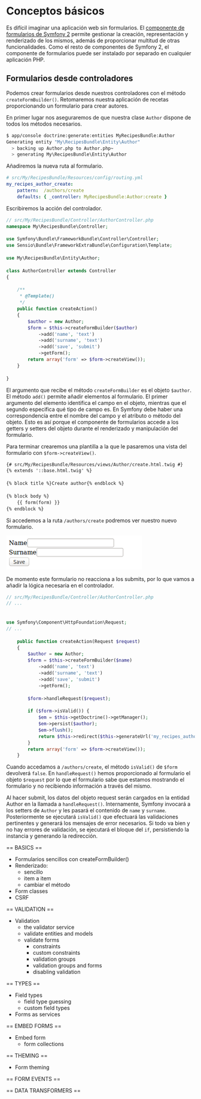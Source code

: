 # Conceptos básicos

Es difícil imaginar una aplicación web sin formularios. El [componente de formularios de Symfony 2](https://github.com/symfony/Form) permite gestionar la creación, representación y renderizado de los mismos, además de proporcionar multitud de otras funcionalidades. Como el resto de componentes de Symfony 2, el componente de formularios puede ser instalado por separado en cualquier aplicación PHP.


## Formularios desde controladores

Podemos crear formularios desde nuestros controladores con el método `createFormBuilder()`. Retomaremos nuestra aplicación de recetas proporcionando un formulario para crear autores.

En primer lugar nos aseguraremos de que nuestra clase `Author` dispone de todos los métodos necesarios.
```bash
$ app/console doctrine:generate:entities MyRecipesBundle:Author
Generating entity "My\RecipesBundle\Entity\Author"
  > backing up Author.php to Author.php~
  > generating My\RecipesBundle\Entity\Author
```

Añadiremos la nueva ruta al formulario.
```yaml
# src/My/RecipesBundle/Resources/config/routing.yml
my_recipes_author_create:
    pattern:  /authors/create
    defaults: { _controller: MyRecipesBundle:Author:create }
```

Escribiremos la acción del controlador.
```php
// src/My/RecipesBundle/Controller/AuthorController.php
namespace My\RecipesBundle\Controller;

use Symfony\Bundle\FrameworkBundle\Controller\Controller;
use Sensio\Bundle\FrameworkExtraBundle\Configuration\Template;

use My\RecipesBundle\Entity\Author;

class AuthorController extends Controller
{

    /**
     * @Template()
     */
    public function createAction()
    {
        $author = new Author;
        $form = $this->createFormBuilder($author)
            ->add('name', 'text')
            ->add('surname', 'text')
            ->add('save', 'submit')
            ->getForm();
        return array('form' => $form->createView());
    }

}
```
El argumento que recibe el método `createFormBuilder` es el objeto `$author`. El método `add()` permite añadir elementos al formulario. El primer argumento del elemento identifica el campo en el objeto, mientras que el segundo especifica qué tipo de campo es. En Symfony debe haber una correspondencia entre el nombre del campo y el atributo o método del objeto. Esto es así porque el componente de formularios accede a los getters y setters del objeto durante el renderizado y manipulación del formulario.

Para terminar crearemos una plantilla a la que le pasaremos una vista del formulario con `$form->createView()`.

```html
{# src/My/RecipesBundle/Resources/views/Author/create.html.twig #}
{% extends '::base.html.twig' %}

{% block title %}Create author{% endblock %}

{% block body %}
    {{ form(form) }}
{% endblock %}
```

Si accedemos a la ruta `/authors/create` podremos ver nuestro nuevo formulario.

![Formulario de Author](form.png "Formulario de Author")

De momento este formulario no reacciona a los submits, por lo que vamos a añadir la lógica necesaria en el controlador.


```php
// src/My/RecipesBundle/Controller/AuthorController.php
// ...


use Symfony\Component\HttpFoundation\Request;
// ...

    public function createAction(Request $request)
    {
        $author = new Author;
        $form = $this->createFormBuilder($name)
            ->add('name', 'text')
            ->add('surname', 'text')
            ->add('save', 'submit')
            ->getForm();

	    $form->handleRequest($request);

	    if ($form->isValid()) {
	        $em = $this->getDoctrine()->getManager();
	        $em->persist($author);
	        $em->flush();
	        return $this->redirect($this->generateUrl('my_recipes_author_show', array('id' => $author->getId())));
	    }
        return array('form' => $form->createView());
    }
```

Cuando accedamos a `/authors/create`, el método `isValid()` de `$form` devolverá `false`. En `handleRequest()` hemos proporcionado al formulario el objeto `$request` por lo que el formulario sabe que estamos mostrando el formulario y no recibiendo información a través del mismo.

Al hacer submit, los datos del objeto request serán cargados en la entidad Author en la llamada a `handleRequest()`. Internamente, Symfony invocará a los setters de `Author` y les pasará el contenido de `name` y `surname`. Posteriormente se ejecutará `isValid()` que efectuará las validaciones pertinentes y generará los mensajes de error necesarios. Si todo va bien y no hay errores de validación, se ejecutará el bloque del `if`, persistiendo la instancia y generando la redirección.


== BASICS ==
- Formularios sencillos con createFormBuilder()
- Renderizado:
  - sencillo
  - item a item
  - cambiar el método
- Form classes
- CSRF

== VALIDATION ==
- Validation
  - the validator service
  - validate entities and models
  - validate forms
    - constraints
    - custom constraints
    - validation groups
    - validation groups and forms
    - disabling validation

== TYPES == 
- Field types
	- field type guessing
	- custom field types
- Forms as services

== EMBED FORMS ==
- Embed form
	- form collections

== THEMING ==
- Form theming


== FORM EVENTS ==


== DATA TRANSFORMERS ==
